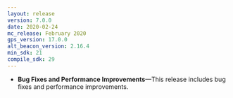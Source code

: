 ```yaml
---
layout: release
version: 7.0.0
date: 2020-02-24
mc_release: February 2020
gps_version: 17.0.0
alt_beacon_version: 2.16.4
min_sdk: 21
compile_sdk: 29
---
```

* **Bug Fixes and Performance Improvements**—This release includes bug fixes and performance improvements.
